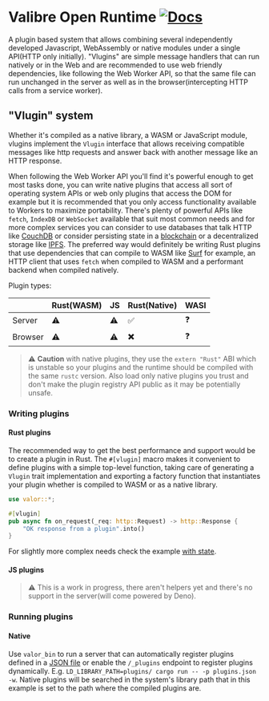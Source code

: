 # Valibre Open Runtime [![Docs](https://docs.rs/valor_core/badge.svg)](https://docs.rs/valor_core)

A plugin based system that allows combining several independently developed Javascript, WebAssembly or native modules under a single API(HTTP only initially). 
"Vlugins" are simple message handlers that can run natively or in the Web and are recommended to use web friendly dependencies, like following the Web Worker API, so that the same file can run unchanged in the server as well as in the browser(intercepting HTTP calls from a service worker).

## "Vlugin" system

Whether it's compiled as a native library, a WASM or JavaScript module, vlugins implement the `Vlugin` interface that allows receiving compatible messages like http requests and answer back with another message like an HTTP response. 

When following the Web Worker API you'll find it's powerful enough to get most tasks done, you can write native plugins that access all sort of operating system APIs or web only plugins that access the DOM for example but it is recommended that you only access functionality available to Workers to maximize portability.
There's plenty of powerful APIs like `fetch`, `IndexDB` or `WebSocket` available that suit most common needs and for more complex services you can consider to use databases that talk HTTP like [CouchDB](https://couchdb.apache.org) or consider persisting state in a [blockchain](https://github.com/valibre-org/vln-node) or a decentralized storage like [IPFS](https://ipfs.io). The preferred way would definitely be writing Rust plugins that use dependencies that can compile to WASM like [Surf](https://github.com/http-rs/surf) for example, an HTTP client that uses `fetch` when compiled to WASM and a performant backend when compiled natively.

Plugin types:

|        | Rust(WASM) | JS | Rust(Native) | WASI |
|--------|------------|----|--------------|------|
| Server | ⚠️ | ⚠️ | ✅ | ❓ |
| Browser| ⚠️ | ⚠️ | ✖️ | ❓ |

> ⚠️ **Caution** with native plugins, they use the `extern "Rust"` ABI which is unstable so your plugins
> and the runtime should be compiled with the same `rustc` version. Also load only native plugins you trust
> and don't make the plugin registry API public as it may be potentially unsafe.

### Writing plugins

#### Rust plugins

The recommended way to get the best performance and support would be to create a plugin in Rust. 
The `#[vlugin]` macro makes it convenient to define plugins with a simple top-level function, taking care of
generating a `Vlugin` trait implementation and exporting a factory function that instantiates your plugin whether 
is compiled to WASM or as a native library.

```rust
use valor::*;

#[vlugin]
pub async fn on_request(_req: http::Request) -> http::Response {
    "OK response from a plugin".into()
}
```

For slightly more complex needs check the example [with state](examples/with_state/src/lib.rs).

#### JS plugins

> ⚠️ This is a work in progress, there aren't helpers yet and there's no support in the server(will come powered by Deno).

### Running plugins

#### Native

Use `valor_bin` to run a server that can automatically register plugins defined in a [JSON file](examples/plugins.json) or enable the `/_plugins` endpoint to register plugins dynamically. 
E.g. `LD_LIBRARY_PATH=plugins/ cargo run -- -p plugins.json -w`. Native plugins will be searched in the system's library path that in this example is set to the path where the compiled plugins are.

